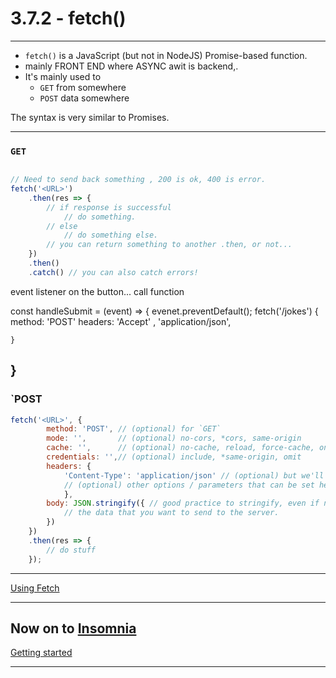# 3.7.2 - fetch()

---

- `fetch()` is a JavaScript (but not in NodeJS) Promise-based function.
- mainly FRONT END where ASYNC awit is backend,. 
- It's mainly used to
    - `GET` from somewhere
    - `POST` data somewhere

The syntax is very similar to Promises.

---

### `GET`

```js

// Need to send back something , 200 is ok, 400 is error. 
fetch('<URL>')
    .then(res => {
        // if response is successful
            // do something.
        // else
            // do something else.
        // you can return something to another .then, or not...
    })
    .then()
    .catch() // you can also catch errors!


```

event listener on the button...
call function

const handleSubmit = (event) => {
    evenet.preventDefault();
    fetch('/jokes') {
        method: 'POST'
        headers: 'Accept' , 'application/json',
        
    }

}
---

### `POST

```js
fetch('<URL>', {
        method: 'POST', // (optional) for `GET`
        mode: '',       // (optional) no-cors, *cors, same-origin
        cache: '',      // (optional) no-cache, reload, force-cache, only-if-cached
        credentials: '',// (optional) include, *same-origin, omit
        headers: {
            'Content-Type': 'application/json' // (optional) but we'll use it.
            // (optional) other options / parameters that can be set here.
            },
        body: JSON.stringify({ // good practice to stringify, even if not always required.
            // the data that you want to send to the server.
        })
    })
    .then(res => {
        // do stuff
    });
```

---

[Using Fetch](https://developer.mozilla.org/en-US/docs/Web/API/Fetch_API/Using_Fetch)

---

## Now on to [Insomnia](https://insomnia.rest/download/)

[Getting started](https://support.insomnia.rest/category/9-getting-started)

---